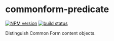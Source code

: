 commonform-predicate
====================

[![NPM version](https://img.shields.io/npm/v/commonform-predicate.svg)](https://www.npmjs.com/package/commonform-predicate)
[![build status](https://img.shields.io/travis/commonform/commonform-predicate.svg)](http://travis-ci.org/commonform/commonform-predicate)

Distinguish Common Form content objects.
